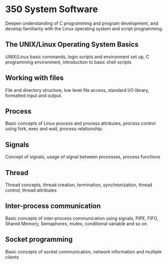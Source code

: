 # 350 System Software
Deepen understanding of C programming and program development, and develop familiarity with the Linux operating system and script programming.

## The UNIX/Linux Operating System Basics                                                             
UNIX/Linux basic commands, login scripts and environment set up, C programming environment, introduction to basic shell scripts

## Working with files
File and directory structure, low level file access, standard I/O library, formatted input and output. 

## Process
Basic concepts of Linux process and process attributes, process control using fork, exec and wait, process relationship.

## Signals
Concept of signals, usage of signal between processes, process functions

## Thread
Thread concepts, thread creation, termination, synchronization, thread control, thread attributes

## Inter-process communication
Basic concepts of inter-process communication using signals, PIPE, FIFO, Shared Memory, Semaphores,  mutex, conditional variable and so on

## Socket programming
Basic concepts of socket communication, network information and multiple clients
